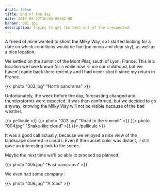 ```yaml
---
draft: false
title: End of the day
date: 2017-08-22T16:00:00+02:00
banner: 001.jpg
description: Trying to get the best out of the unexpected.
---
```


A friend of mine wanted to shoot the Milky Way, so I started looking for a date on which conditions would be fine (no moon and clear sky), as well as a nice location.

We settled on the summit of the Mont Pilat, south of Lyon, France. This is a location we have known for a while now, since our childhood, but we haven't came back there recently and I had never shot it since my return in France.

{{< photo "003.jpg" "North panorama" >}}

Unfortunately, the week before the day, forecasting changed and thunderstorms were expected. It was then confirmed, but we decided to go anyway, knowing the Milky Way will not be visible because of the bad weather.

{{< pellicule >}}
{{< photo "002.jpg" "Road to the summit" >}}
{{< photo "004.jpg" "Snake-like cloud" >}}
{{< /pellicule >}}

It was a good call actually, because we enjoyed a nice view of the landscape covered in clouds. Even if the sunset color was distant, it still gave an interesting look to the scene.

Maybe the next time we'll be able to proceed as planned !

{{< photo "005.jpg" "East panorama" >}}

We even had some company :

{{< photo "006.jpg" "A toad" >}}
